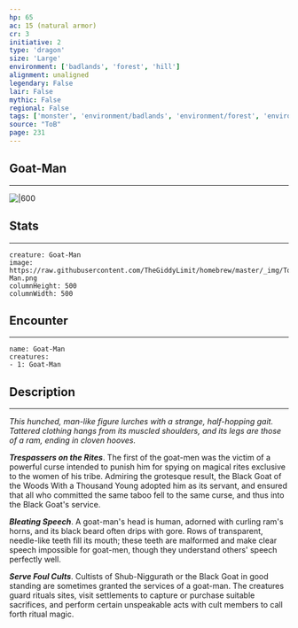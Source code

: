 ```yaml
---
hp: 65
ac: 15 (natural armor)
cr: 3
initiative: 2
type: 'dragon'    
size: 'Large'
environment: ['badlands', 'forest', 'hill']
alignment: unaligned
legendary: False
lair: False
mythic: False
regional: False
tags: ['monster', 'environment/badlands', 'environment/forest', 'environment/hill']
source: "ToB"
page: 231
---
```


## Goat-Man
---

![|600](https://raw.githubusercontent.com/TheGiddyLimit/homebrew/master/_img/ToB/Goat-Man.webp)

## Stats
---

```statblock
creature: Goat-Man
image: https://raw.githubusercontent.com/TheGiddyLimit/homebrew/master/_img/ToB/token/Goat-Man.png
columnHeight: 500
columnWidth: 500
```

## Encounter
---

```encounter-table
name: Goat-Man
creatures:
- 1: Goat-Man
```

## Description
---
_This hunched, man-like figure lurches with a strange, half-hopping gait. Tattered clothing hangs from its muscled shoulders, and its legs are those of a ram, ending in cloven hooves._

**_Trespassers on the Rites_**. The first of the goat-men was the victim of a powerful curse intended to punish him for spying on magical rites exclusive to the women of his tribe. Admiring the grotesque result, the Black Goat of the Woods With a Thousand Young adopted him as its servant, and ensured that all who committed the same taboo fell to the same curse, and thus into the Black Goat's service.

**_Bleating Speech_**. A goat-man's head is human, adorned with curling ram's horns, and its black beard often drips with gore. Rows of transparent, needle-like teeth fill its mouth; these teeth are malformed and make clear speech impossible for goat-men, though they understand others' speech perfectly well.

**_Serve Foul Cults_**. Cultists of Shub-Niggurath or the Black Goat in good standing are sometimes granted the services of a goat-man. The creatures guard rituals sites, visit settlements to capture or purchase suitable sacrifices, and perform certain unspeakable acts with cult members to call forth ritual magic.






